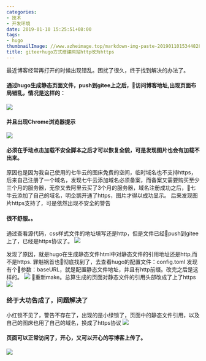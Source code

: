 ```yaml
---
categories:
- 技术
- 开发环境
date: 2019-01-10 15:25:51+08:00
tags:
- hugo
thumbnailImage: //www.azheimage.top/markdown-img-paste-20190110153448285.png
title: gitee+hugo方式搭建网站http改为https
---
```

最近博客经常再打开的时候出现错乱。困扰了很久，终于找到解决的办法了。
<!--more-->
#### 通过hugo生成静态页面文件，push到gitee上之后，访问博客地址,出现页面布局错乱，情况是这样的：

![](https://www.azheimage.top/markdown-img-paste-20190110151349872.png)

#### 并且出现Chrome浏览器提示
![](https://www.azheimage.top/markdown-img-paste-20190110151522714.png)
#### 必须在手动点击加载不安全脚本之后才可以恢复全貌，可是发现图片也会有加载不出来。
原因也是因为我自己使用的七牛云的图床免费的空间，临时域名也不支持https，后来自己注册了一个域名，发现七牛云添加域名必须备案，而备案又需要购买至少三个月的服务器，无奈又去阿里云买了3个月的服务器，域名注册成功之后，七牛云添加了自己的域名，明企鹅开通了https，图片才得以成功显示。
后来发现图片https支持了，可是依然出现不安全的警告
#### 很不舒服。。
通过查看源代码，css样式文件的地址填写还是http，但是文件已经push到gitee上了，已经是https协议了。
![](https://www.azheimage.top/markdown-img-paste-20190110152225932.png)

发现了原因，就是hugo在生成静态文件html中对静态文件的引用地址还是http,而不是https.
罪魁祸首也彻底找到了，去查看hugo的配置文件：config.toml
发现有个参数：baseURL，就是配置静态文件地址，并且有http前缀。改完之后是这样的。
![](https://www.azheimage.top/markdown-img-paste-20190110152826798.png)
重新make。总算生成的页面对静态文件的引用头部改成了上了https
![](https://www.azheimage.top/markdown-img-paste-20190110153027199.png)
### 终于大功告成了，问题解决了
小红锁不见了，警告不存在了，出现的是小绿锁了，页面中的静态文件引用，以及自己的图床也用了自己的域名，换成了https协议
![](https://www.azheimage.top/markdown-img-paste-20190110153206432.png)

#### 页面可以正常访问了，开心，又可以开心的写博客上传了。
![](https://www.azheimage.top/markdown-img-paste-20190110151609843.png)

